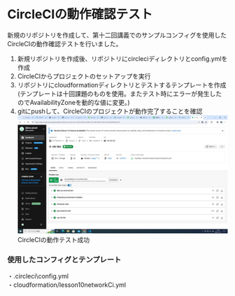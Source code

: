# CircleCIの動作確認テスト　　
新規のリポジトリを作成して、第十二回講義でのサンプルコンフィグを使用したCircleCIの動作確認テストを行いました。   

1. 新規リポジトリを作成後、リポジトリにcircleciディレクトリとconfig.ymlを作成　
2. CircleCIからプロジェクトのセットアップを実行　　
3. リポジトリにcloudformationディレクトリとテストするテンプレートを作成(テンプレートは十回課題のものを使用。またテスト時にエラーが発生したのでAvailabilityZoneを動的な値に変更。)
4. gitにpushして、CircleCIのプロジェクトが動作完了することを確認　　
![Alt text](img/lesson12/CircleciTest.png)　　
CircleCIの動作テスト成功　　
### 使用したコンフィグとテンプレート　　<br>
・.circleci\config.yml　　<br>
・cloudformation/lesson10networkCi.yml  
